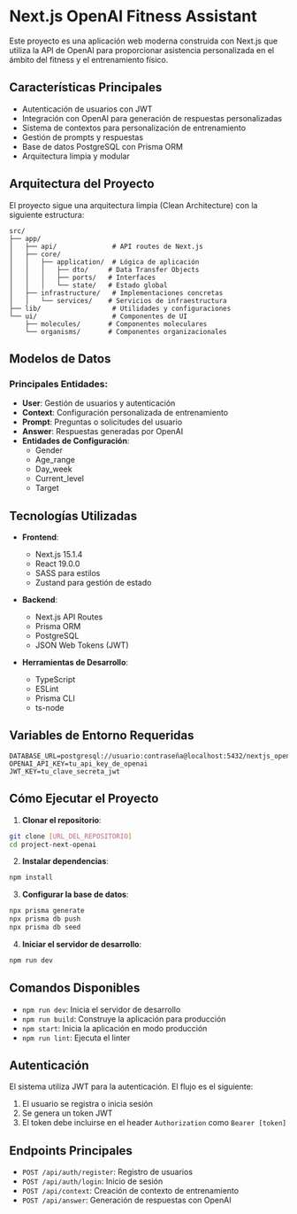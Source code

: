 # Next.js OpenAI Fitness Assistant

Este proyecto es una aplicación web moderna construida con Next.js que utiliza la API de OpenAI para proporcionar asistencia personalizada en el ámbito del fitness y el entrenamiento físico.

## Características Principales

- Autenticación de usuarios con JWT
- Integración con OpenAI para generación de respuestas personalizadas
- Sistema de contextos para personalización de entrenamiento
- Gestión de prompts y respuestas
- Base de datos PostgreSQL con Prisma ORM
- Arquitectura limpia y modular

## Arquitectura del Proyecto

El proyecto sigue una arquitectura limpia (Clean Architecture) con la siguiente estructura:

```
src/
├── app/
│   ├── api/              # API routes de Next.js
│   ├── core/            
│   │   ├── application/  # Lógica de aplicación
│   │   │   ├── dto/     # Data Transfer Objects
│   │   │   ├── ports/   # Interfaces
│   │   │   └── state/   # Estado global
│   ├── infrastructure/   # Implementaciones concretas
│   │   └── services/    # Servicios de infraestructura
├── lib/                  # Utilidades y configuraciones
└── ui/                   # Componentes de UI
    ├── molecules/       # Componentes moleculares
    └── organisms/       # Componentes organizacionales
```

## Modelos de Datos

### Principales Entidades:

- **User**: Gestión de usuarios y autenticación
- **Context**: Configuración personalizada de entrenamiento
- **Prompt**: Preguntas o solicitudes del usuario
- **Answer**: Respuestas generadas por OpenAI
- **Entidades de Configuración**:
  - Gender
  - Age_range
  - Day_week
  - Current_level
  - Target

## Tecnologías Utilizadas

- **Frontend**:
  - Next.js 15.1.4
  - React 19.0.0
  - SASS para estilos
  - Zustand para gestión de estado

- **Backend**:
  - Next.js API Routes
  - Prisma ORM
  - PostgreSQL
  - JSON Web Tokens (JWT)

- **Herramientas de Desarrollo**:
  - TypeScript
  - ESLint
  - Prisma CLI
  - ts-node

## Variables de Entorno Requeridas

```env
DATABASE_URL=postgresql://usuario:contraseña@localhost:5432/nextjs_openai
OPENAI_API_KEY=tu_api_key_de_openai
JWT_KEY=tu_clave_secreta_jwt
```

## Cómo Ejecutar el Proyecto

1. **Clonar el repositorio**:
```bash
git clone [URL_DEL_REPOSITORIO]
cd project-next-openai
```

2. **Instalar dependencias**:
```bash
npm install
```

3. **Configurar la base de datos**:
```bash
npx prisma generate
npx prisma db push
npx prisma db seed
```

4. **Iniciar el servidor de desarrollo**:
```bash
npm run dev
```

## Comandos Disponibles

- `npm run dev`: Inicia el servidor de desarrollo
- `npm run build`: Construye la aplicación para producción
- `npm start`: Inicia la aplicación en modo producción
- `npm run lint`: Ejecuta el linter

## Autenticación

El sistema utiliza JWT para la autenticación. El flujo es el siguiente:

1. El usuario se registra o inicia sesión
2. Se genera un token JWT
3. El token debe incluirse en el header `Authorization` como `Bearer [token]`

## Endpoints Principales

- `POST /api/auth/register`: Registro de usuarios
- `POST /api/auth/login`: Inicio de sesión
- `POST /api/context`: Creación de contexto de entrenamiento
- `POST /api/answer`: Generación de respuestas con OpenAI

